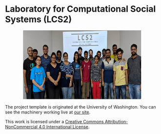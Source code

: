 # Laboratory for Computational Social Systems (LCS2)
<p align="center">
<img src="img/lab-photos/1.jpg" width="387" height="225" alt="screenshot of the template">
</p>

The project template is originated at the University of Washington.  You can see the machinery working live at [our site][sampa].

This work is licensed under a [Creative Commons Attribution-NonCommercial 4.0 International License][license].

[sampa]: http://sampa.cs.washington.edu/
[license]: https://creativecommons.org/licenses/by-nc/4.0/

